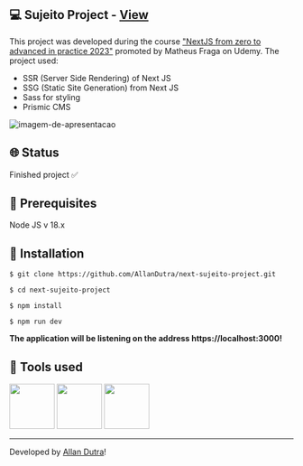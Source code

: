 ## 💻 Sujeito Project - [View](https://next-sujeito-dev.vercel.app/)

This project was developed during the course ["NextJS from zero to advanced in practice 2023"](https://www.udemy.com/course/nextjs-zero-ao-avancado/) promoted by Matheus Fraga on Udemy. The project used:

- SSR (Server Side Rendering) of Next JS
- SSG (Static Site Generation) from Next JS
- Sass for styling
- Prismic CMS

![imagem-de-apresentacao](https://ik.imagekit.io/ghmg33v8b/projects/next-sujeito-project/Capturar_4bryEKEae.PNG?ik-sdk-version=javascript-1.4.3&updatedAt=1672510387707)

## 🌐 Status

<p>Finished project ✅</p>

## 🧰 Prerequisites

<p>Node JS v 18.x</p>

## 🔧 Installation

`$ git clone https://github.com/AllanDutra/next-sujeito-project.git`

`$ cd next-sujeito-project`

`$ npm install`

`$ npm run dev`

<strong>The application will be listening on the address https://localhost:3000!</strong>

## 🔨 Tools used

<div>
<img src="https://cdn.jsdelivr.net/gh/devicons/devicon/icons/nextjs/nextjs-original-wordmark.svg" height="80" />
<img src="https://cdn.jsdelivr.net/gh/devicons/devicon/icons/sass/sass-original.svg" height="80" />
<img src="https://seeklogo.com/images/P/prismic-logo-F6A173E6D0-seeklogo.com.png" width="80" />
</div>

<hr>

Developed by [Allan Dutra](https://www.linkedin.com/in/allan-dutra-308a8520a/)!
